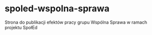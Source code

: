 # spoled-wspolna-sprawa
Strona do publikacji efektów pracy grupu Wspólna Sprawa w ramach projektu SpołEd
